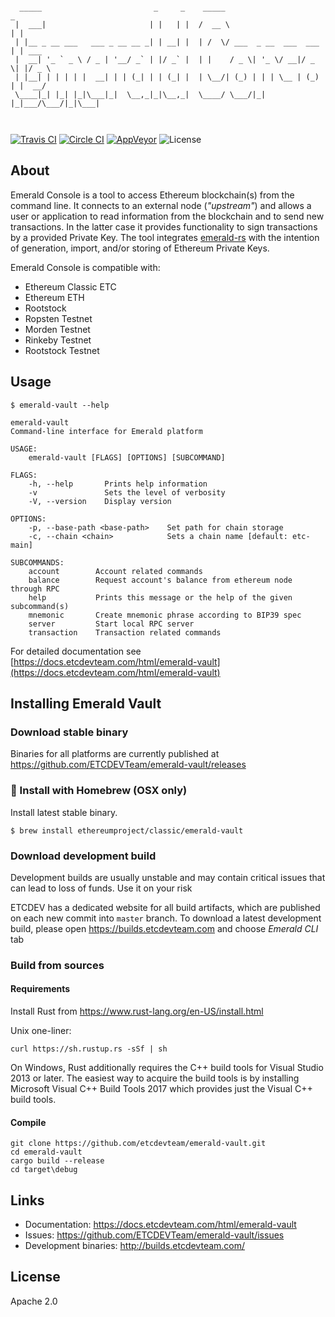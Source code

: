```shell

  _____                         _     _    _____                       _      
 |  ___|                       | |   | |  /  __ \                     | |     
 | |__ _ __ ___   ___ _ __ __ _| | __| |  | /  \/ ___  _ __  ___  ___ | | ___ 
 |  __| '_ ` _ \ / _ | '__/ _` | |/ _` |  | |    / _ \| '_ \/ __|/ _ \| |/ _ \
 | |__| | | | | |  __| | | (_| | | (_| |  | \__/| (_) | | | \__ | (_) | |  __/
 \____|_| |_| |_|\___|_|  \__,_|_|\__,_|  \____/ \___/|_| |_|___/\___/|_|\___|
                                                                             
                                                                             
```

[![Travis CI](https://travis-ci.org/ETCDEVTeam/emerald-vault.svg?branch=master)](https://travis-ci.org/ETCDEVTeam/emerald-vault)
[![Circle CI](https://circleci.com/gh/ETCDEVTeam/emerald-vault/tree/master.svg?style=shield)](https://circleci.com/gh/etcdevteam/emerald-vault)
[![AppVeyor](https://ci.appveyor.com/api/projects/status/e5nqu33xo8y4nk0v?svg=true)](https://ci.appveyor.com/project/etcdevteam/emerald-vault)
![License](https://img.shields.io/badge/License-Apache%202.0-blue.svg?style=flat-square&maxAge=2592000)

## About

Emerald Console is a tool to access Ethereum blockchain(s) from the command line. It connects to an 
external node (_"upstream"_) and allows a user or application to read information from the blockchain and to send new 
transactions. In the latter case it provides functionality to sign transactions by a provided Private Key. The tool 
integrates [emerald-rs](https://github.com/ETCDEVTeam/emerald-rs) with the intention of generation, import, and/or 
storing of Ethereum Private Keys.

Emerald Console is compatible with:
 
 - Ethereum Classic ETC
 - Ethereum ETH
 - Rootstock
 - Ropsten Testnet
 - Morden Testnet
 - Rinkeby Testnet
 - Rootstock Testnet


## Usage

```shell
$ emerald-vault --help

emerald-vault
Command-line interface for Emerald platform

USAGE:
    emerald-vault [FLAGS] [OPTIONS] [SUBCOMMAND]

FLAGS:
    -h, --help       Prints help information
    -v               Sets the level of verbosity
    -V, --version    Display version

OPTIONS:
    -p, --base-path <base-path>    Set path for chain storage
    -c, --chain <chain>            Sets a chain name [default: etc-main]

SUBCOMMANDS:
    account        Account related commands
    balance        Request account's balance from ethereum node through RPC
    help           Prints this message or the help of the given subcommand(s)
    mnemonic       Create mnemonic phrase according to BIP39 spec
    server         Start local RPC server
    transaction    Transaction related commands

```

For detailed documentation see [https://docs.etcdevteam.com/html/emerald-vault](https://docs.etcdevteam.com/html/emerald-vault)

## Installing Emerald Vault

### Download stable binary

Binaries for all platforms are currently published at https://github.com/ETCDEVTeam/emerald-vault/releases

### :beers: Install with Homebrew (OSX only)

Install latest stable binary.

```
$ brew install ethereumproject/classic/emerald-vault
```

### Download development build


Development builds are usually unstable and may contain critical issues that can lead to loss of funds. Use it on your risk


ETCDEV has a dedicated website for all build artifacts, which are published on each new commit into `master` branch.
To download a latest development build, please open https://builds.etcdevteam.com and choose _Emerald CLI_ tab


### Build from sources

#### Requirements

Install Rust from https://www.rust-lang.org/en-US/install.html


Unix one-liner:
```
curl https://sh.rustup.rs -sSf | sh
```

On Windows, Rust additionally requires the C++ build tools for Visual Studio 2013 or later. The easiest way to acquire
the build tools is by installing Microsoft Visual C++ Build Tools 2017 which provides just the Visual C++ build tools.

#### Compile

```
git clone https://github.com/etcdevteam/emerald-vault.git
cd emerald-vault
cargo build --release
cd target\debug
```

## Links

- Documentation: https://docs.etcdevteam.com/html/emerald-vault
- Issues: https://github.com/ETCDEVTeam/emerald-vault/issues
- Development binaries: http://builds.etcdevteam.com/


## License

Apache 2.0

